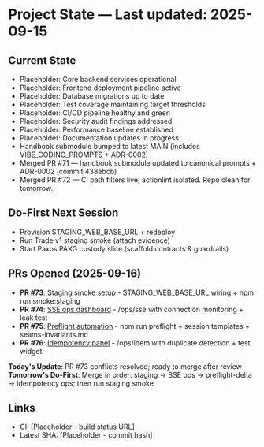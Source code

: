 # Project State — Last updated: 2025-09-15

## Current State

- Placeholder: Core backend services operational
- Placeholder: Frontend deployment pipeline active
- Placeholder: Database migrations up to date
- Placeholder: Test coverage maintaining target thresholds
- Placeholder: CI/CD pipeline healthy and green
- Placeholder: Security audit findings addressed
- Placeholder: Performance baseline established
- Placeholder: Documentation updates in progress
- Handbook submodule bumped to latest MAIN (includes VIBE_CODING_PROMPTS + ADR-0002)
- Merged PR #71 — handbook submodule updated to canonical prompts + ADR-0002 (commit 438ebcb)
- Merged PR #72 — CI path filters live; actionlint isolated. Repo clean for tomorrow.

## Do-First Next Session

- Provision STAGING_WEB_BASE_URL + redeploy
- Run Trade v1 staging smoke (attach evidence)
- Start Paxos PAXG custody slice (scaffold contracts & guardrails)

## PRs Opened (2025-09-16)

- **PR #73**: [Staging smoke setup](https://github.com/Abe99987/abes-pbcex-workspace/pull/73) - STAGING_WEB_BASE_URL wiring + npm run smoke:staging
- **PR #74**: [SSE ops dashboard](https://github.com/Abe99987/abes-pbcex-workspace/pull/74) - /ops/sse with connection monitoring + leak test
- **PR #75**: [Preflight automation](https://github.com/Abe99987/abes-pbcex-workspace/pull/75) - npm run preflight + session templates + seams-invariants.md
- **PR #76**: [Idempotency panel](https://github.com/Abe99987/abes-pbcex-workspace/pull/76) - /ops/idem with duplicate detection + test widget

**Today's Update**: PR #73 conflicts resolved; ready to merge after review  
**Tomorrow's Do-First**: Merge in order: staging → SSE ops → preflight-delta → idempotency ops; then run staging smoke

## Links

- CI: [Placeholder - build status URL]
- Latest SHA: [Placeholder - commit hash]
